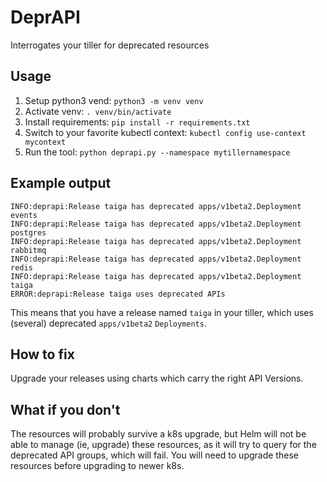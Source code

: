 # DeprAPI
Interrogates your tiller for deprecated resources

## Usage
1. Setup python3 vend: `python3 -m venv venv`
1. Activate venv: `. venv/bin/activate`
1. Install requirements: `pip install -r requirements.txt`
1. Switch to your favorite kubectl context: `kubectl config use-context mycontext`
1. Run the tool: `python deprapi.py --namespace mytillernamespace`

## Example output
```
INFO:deprapi:Release taiga has deprecated apps/v1beta2.Deployment events
INFO:deprapi:Release taiga has deprecated apps/v1beta2.Deployment postgres
INFO:deprapi:Release taiga has deprecated apps/v1beta2.Deployment rabbitmq
INFO:deprapi:Release taiga has deprecated apps/v1beta2.Deployment redis
INFO:deprapi:Release taiga has deprecated apps/v1beta2.Deployment taiga
ERROR:deprapi:Release taiga uses deprecated APIs
```

This means that you have a release named `taiga` in your tiller, which uses
(several) deprecated `apps/v1beta2` `Deployments`.

## How to fix
Upgrade your releases using charts which carry the right API Versions.

## What if you don't
The resources will probably survive a k8s upgrade, but Helm will not be able
to manage (ie, upgrade) these resources, as it will try to query for the 
deprecated API groups, which will fail. You will need to upgrade these 
resources before upgrading to newer k8s.
